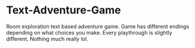 # Text-Adventure-Game
Room exploration text based adventure game. Game has different endings depending on what choices you make. Every playthrough is slightly different.
Nothing much really lol.
